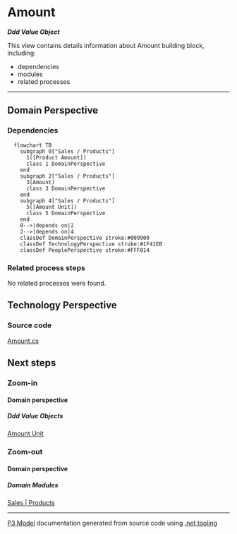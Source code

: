 ﻿
# Amount

***Ddd Value Object***  

This view contains details information about Amount building block, including:
- dependencies
- modules
- related processes  

---



## Domain Perspective


### Dependencies

```mermaid
  flowchart TB
    subgraph 0["Sales / Products"]
      1([Product Amount])
      class 1 DomainPerspective
    end
    subgraph 2["Sales / Products"]
      3(Amount)
      class 3 DomainPerspective
    end
    subgraph 4["Sales / Products"]
      5([Amount Unit])
      class 5 DomainPerspective
    end
    0-->|depends on|2
    2-->|depends on|4
    classDef DomainPerspective stroke:#009900
    classDef TechnologyPerspective stroke:#1F41EB
    classDef PeoplePerspective stroke:#FFF014
```

### Related process steps

No related processes were found.  

## Technology Perspective


### Source code

[Amount.cs](../../../../../../../Sources/Sales/Sales.DeepModel/Products/Amount.cs)  

## Next steps


### Zoom-in


#### Domain perspective


##### Ddd Value Objects

[Amount Unit](AmountUnit.md)  

### Zoom-out


#### Domain perspective


##### Domain Modules

[Sales | Products](Products.md)  

---

[P3 Model](https://github.com/P3-model/P3-model) documentation generated from source code using [.net tooling](https://github.com/P3-model/P3-model-dotnet)